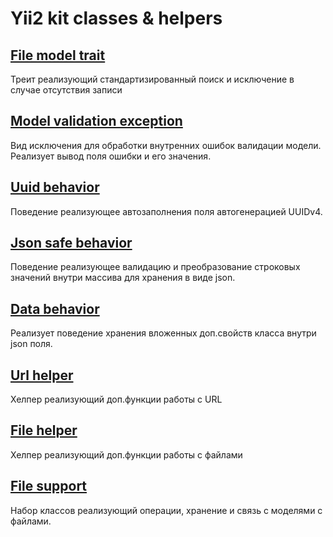 # Yii2 kit classes & helpers

## [File model trait](docs/FileModelTrait.md)

Треит реализующий стандартизированный поиск и исключение в случае отсутствия записи

## [Model validation exception](docs/ModelValidationException.md)

Вид исключения для обработки внутренних ошибок валидации модели.
Реализует вывод поля ошибки и его значения.

## [Uuid behavior](docs/UuidBehavior.md)

Поведение реализующее автозаполнения поля автогенерацией UUIDv4.

## [Json safe behavior](docs/JsonSafeBehavior.md)

Поведение реализующее валидацию и преобразование строковых значений внутри массива
для хранения в виде json.

## [Data behavior](docs/DataBehavior.md)

Реализует поведение хранения вложенных доп.свойств класса внутри json поля.

## [Url helper](docs/Url.md)

Хелпер реализующий доп.функции работы с URL

## [File helper](docs/FileHelper.md)

Хелпер реализующий доп.функции работы с файлами

## [File support](docs/File.md)

Набор классов реализующий операции, хранение и связь с моделями с файлами.
